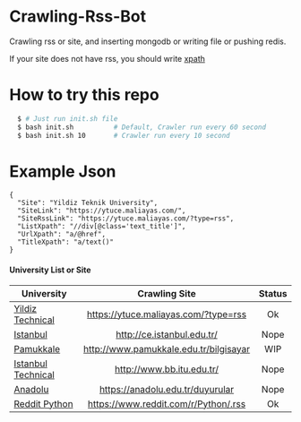 # Crawling-Rss-Bot
Crawling rss or site, and inserting mongodb or writing file or pushing redis.

If your site does not have rss, you should write [xpath](https://duckduckgo.com/?q=xpath+tutorial&t=ffab&ia=web)

# How to try this repo

```bash
  $ # Just run init.sh file
  $ bash init.sh          # Default, Crawler run every 60 second
  $ bash init.sh 10       # Crawler run every 10 second
```

# Example Json

```
{
  "Site": "Yildiz Teknik University",
  "SiteLink": "https://ytuce.maliayas.com/",
  "SiteRssLink": "https://ytuce.maliayas.com/?type=rss",
  "ListXpath": "//div[@class='text_title']",
  "UrlXpath": "a/@href",
  "TitleXpath": "a/text()"
}
```

<h4>University List or Site</h4>

|       University                                          |       Crawling Site                       |  Status  |
| --------------------------------------------------------- |:-----------------------------------------:|:--------:|
| [Yildiz Technical](https://www.ce.yildiz.edu.tr/)         |  https://ytuce.maliayas.com/?type=rss     |   Ok     |
| [Istanbul](http://ce.istanbul.edu.tr/)                    |  http://ce.istanbul.edu.tr/               |   Nope   |
| [Pamukkale](http://www.pamukkale.edu.tr/bilgisayar)       |  http://www.pamukkale.edu.tr/bilgisayar   |   WIP    |
| [Istanbul Technical](http://www.bb.itu.edu.tr/)           |  http://www.bb.itu.edu.tr/                |   Nope   |
| [Anadolu](https://anadolu.edu.tr)                         |  https://anadolu.edu.tr/duyurular         |   Nope   |
| [Reddit Python](https://www.reddit.com/r/Python/)         |  https://www.reddit.com/r/Python/.rss     |   Ok     |
